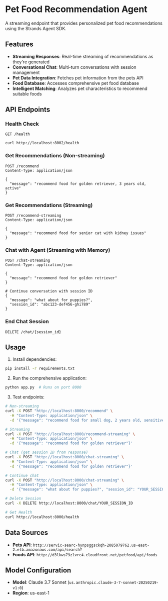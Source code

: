 # Pet Food Recommendation Agent

A streaming endpoint that provides personalized pet food recommendations using the Strands Agent SDK.

## Features

- **Streaming Responses**: Real-time streaming of recommendations as they're generated
- **Conversational Chat**: Multi-turn conversations with session management
- **Pet Data Integration**: Fetches pet information from the pets API
- **Food Database**: Accesses comprehensive pet food database
- **Intelligent Matching**: Analyzes pet characteristics to recommend suitable foods

## API Endpoints

### Health Check
```
GET /health
```

```
curl http://localhost:8002/health
```

### Get Recommendations (Non-streaming)
```
POST /recommend
Content-Type: application/json

{
  "message": "recommend food for golden retriever, 3 years old, active"
}
```

### Get Recommendations (Streaming)
```
POST /recommend-streaming
Content-Type: application/json

{
  "message": "recommend food for senior cat with kidney issues"
}
```

### Chat with Agent (Streaming with Memory)
```
POST /chat-streaming
Content-Type: application/json

{
  "message": "recommend food for golden retriever"
}

# Continue conversation with session ID
{
  "message": "what about for puppies?",
  "session_id": "abc123-def456-ghi789"
}
```

### End Chat Session
```
DELETE /chat/{session_id}
```

## Usage

1. Install dependencies:
```bash
pip install -r requirements.txt
```

2. Run the comprehensive application:
```bash
python app.py  # Runs on port 8000
```

3. Test endpoints:
```bash
# Non-streaming
curl -X POST "http://localhost:8000/recommend" \
  -H "Content-Type: application/json" \
  -d '{"message": "recommend food for small dog, 2 years old, sensitive stomach"}'

# Streaming
curl -X POST "http://localhost:8000/recommend-streaming" \
  -H "Content-Type: application/json" \
  -d '{"message": "recommend food for golden retriever"}'

# Chat (get session ID from response)
curl -X POST "http://localhost:8000/chat-streaming" \
  -H "Content-Type: application/json" \
  -d '{"message": "recommend food for golden retriever"}'

# Continue chat
curl -X POST "http://localhost:8000/chat-streaming" \
  -H "Content-Type: application/json" \
  -d '{"message": "what about for puppies?", "session_id": "YOUR_SESSION_ID"}'

# Delete Session
curl -X DELETE http://localhost:8000/chat/YOUR_SESSION_ID

# Get Health
curl http://localhost:8000/health
```

## Data Sources

- **Pets API**: `http://servic-searc-hynpsggsckqh-2085079762.us-east-2.elb.amazonaws.com/api/search?`
- **Foods API**: `http://d3lkws79zlvrc4.cloudfront.net/petfood/api/foods`

## Model Configuration

- **Model**: Claude 3.7 Sonnet (`us.anthropic.claude-3-7-sonnet-20250219-v1:0`)
- **Region**: us-east-1